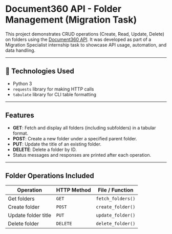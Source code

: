 #  Document360 API - Folder Management (Migration Task)

This project demonstrates CRUD operations (Create, Read, Update, Delete) on folders using the [Document360 API](https://docs.document360.io/docs/rest-api). It was developed as part of a Migration Specialist internship task to showcase API usage, automation, and data handling.

---

## 🔧 Technologies Used

-  Python 3
- `requests` library for making HTTP calls
- `tabulate` library for CLI table formatting

---

##  Features

-  **GET**: Fetch and display all folders (including subfolders) in a tabular format.
-  **POST**: Create a new folder under a specified parent folder.
-  **PUT**: Update the title of an existing folder.
-  **DELETE**: Delete a folder by ID.
-  Status messages and responses are printed after each operation.

---

##  Folder Operations Included

| Operation | HTTP Method | File / Function |
|-----------|-------------|-----------------|
| Get folders | `GET` | `fetch_folders()` |
| Create folder | `POST` | `create_folder()` |
| Update folder title | `PUT` | `update_folder()` |
| Delete folder | `DELETE` | `delete_folder()` |

